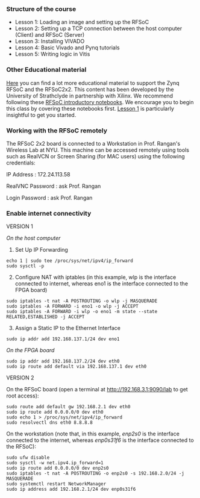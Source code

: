 ### Structure of the course

- Lesson 1: Loading an image and setting up the RFSoC
- Lesson 2: Setting up a TCP connection between the host computer (Client) and RFSoC (Server)
- Lesson 3: Installing VIVADO
- Lesson 4: Basic Vivado and Pynq tutorials
- Lesson 5: Writing logic in Vitis
  
### Other Educational material 
[Here](https://xilinx.github.io/RFSoC2x2-PYNQ/educational_resources.html) you can find a lot more educational material to support the Zynq RFSoC and the RFSoC2x2. This content has been developed by the University of Strathclyde in partnership with Xilinx. We recommend following these [RFSoC introductory notebooks](https://github.com/strath-sdr/rfsoc_notebooks). We encourage you to begin this class by covering these notebooks first. [Lesson 1](http://192.168.3.1:9090/lab/workspaces/auto-a/tree/rfsoc-notebooks/01_rfsoc_architecture_overview.ipynb) is particularly insightful to get you started. 


### Working with the RFSoC remotely

The RFSoC 2x2 board is connected to a Workstation in Prof. Rangan's Wireless Lab at NYU. This machine can be accessed remotely using tools such as RealVCN or Screen Sharing (for MAC users) using the following credentials:
 
IP Address       : 172.24.113.58

RealVNC Password : ask Prof. Rangan

Login Password   : ask Prof. Rangan


### Enable internet connectivity 

VERSION 1

_On the host computer_ 

1. Set Up IP Forwarding
```
echo 1 | sudo tee /proc/sys/net/ipv4/ip_forward
sudo sysctl -p
```
2. Configure NAT with iptables (in this example, wlp is the interface connected to internet, whereas eno1 is the interface connected to the FPGA board) 
```
sudo iptables -t nat -A POSTROUTING -o wlp -j MASQUERADE
sudo iptables -A FORWARD -i eno1 -o wlp -j ACCEPT
sudo iptables -A FORWARD -i wlp -o eno1 -m state --state RELATED,ESTABLISHED -j ACCEPT
```
3. Assign a Static IP to the Ethernet Interface 
```
sudo ip addr add 192.168.137.1/24 dev eno1
```

_On the FPGA board_
```
sudo ip addr add 192.168.137.2/24 dev eth0
sudo ip route add default via 192.168.137.1 dev eth0
```

VERSION 2

On the RFSoC board (open a terminal at http://192.168.3.1:9090/lab to get root access):

```
sudo route add default gw 192.168.2.1 dev eth0
sudo ip route add 0.0.0.0/0 dev eth0
sudo echo 1 > /proc/sys/net/ipv4/ip_forward
sudo resolvectl dns eth0 8.8.8.8
```


On the workstation (note that, in this example, _enp2s0_ is the interface connected to the internet, whereas _enp0s31f6_ is the interface connected to the RFSoC):
```
sudo ufw disable
sudo sysctl -w net.ipv4.ip_forward=1
sudo ip route add 0.0.0.0/0 dev enp2s0
sudo iptables -t nat -A POSTROUTING -o enp2s0 -s 192.168.2.0/24 -j MASQUERADE
sudo systemctl restart NetworkManager
sudo ip address add 192.168.2.1/24 dev enp0s31f6
```

